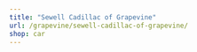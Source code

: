 ```yaml
---
title: "Sewell Cadillac of Grapevine"
url: /grapevine/sewell-cadillac-of-grapevine/
shop: car
---
```

